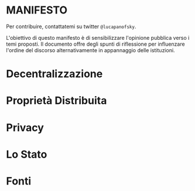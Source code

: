 # MANIFESTO 
Per contribuire, contattatemi su twitter `@lucapanofsky`. 

L'obiettivo di questo manifesto è di sensibilizzare l'opinione pubblica verso i temi proposti. Il documento offre degli 
spunti di riflessione per influenzare l'ordine del discorso alternativamente in appannaggio delle istituzioni.

# Decentralizzazione 

# Proprietà Distribuita 

# Privacy

# Lo Stato 

# Fonti
